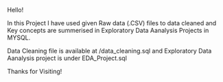 Hello!

In this Project I have used given Raw data (.CSV) files to data cleaned and Key concepts are summerised in Exploratory Data Aanalysis Projects in MYSQL.

Data Cleaning file is available at /data_cleaning.sql and Exploratory Data Aanalysis project is under EDA_Project.sql

Thanks for Visiting!
